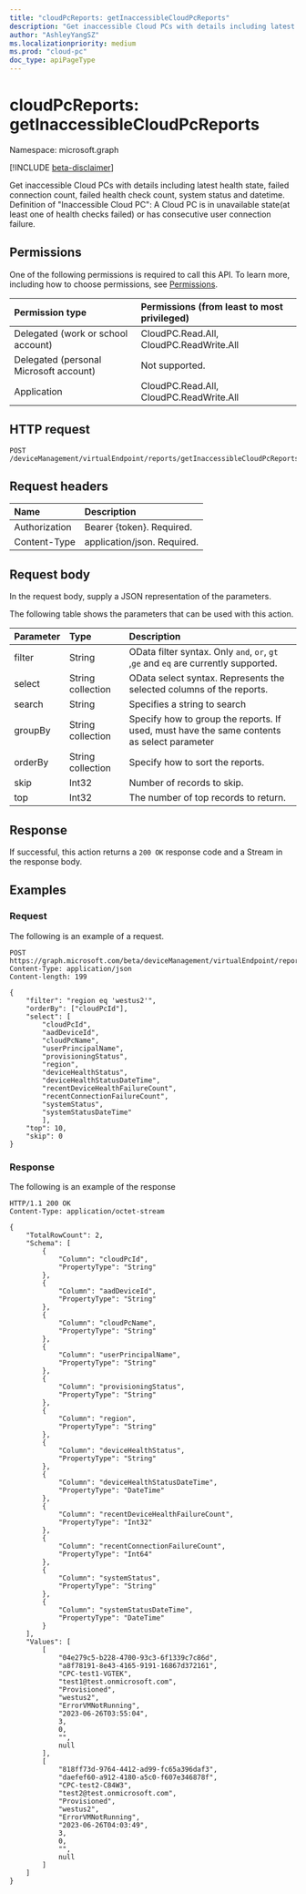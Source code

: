 ```yaml
---
title: "cloudPcReports: getInaccessibleCloudPcReports"
description: "Get inaccessible Cloud PCs with details including latest health state, failed connection count, failed health check count, system status and datetime."
author: "AshleyYangSZ"
ms.localizationpriority: medium
ms.prod: "cloud-pc"
doc_type: apiPageType
---
```


# cloudPcReports: getInaccessibleCloudPcReports
Namespace: microsoft.graph

[!INCLUDE [beta-disclaimer](../../includes/beta-disclaimer.md)]

Get inaccessible Cloud PCs with details including latest health state, failed connection count, failed health check count, system status and datetime. 
Definition of "Inaccessible Cloud PC": A Cloud PC is in unavailable state(at least one of health checks failed) or has consecutive user connection failure.

## Permissions
One of the following permissions is required to call this API. To learn more, including how to choose permissions, see [Permissions](/graph/permissions-reference).

|Permission type|Permissions (from least to most privileged)|
|:---|:---|
|Delegated (work or school account)|CloudPC.Read.All, CloudPC.ReadWrite.All|
|Delegated (personal Microsoft account)|Not supported.|
|Application|CloudPC.Read.All, CloudPC.ReadWrite.All|

## HTTP request

<!-- {
  "blockType": "ignored"
}
-->
``` http
POST /deviceManagement/virtualEndpoint/reports/getInaccessibleCloudPcReports
```

## Request headers
|Name|Description|
|:---|:---|
|Authorization|Bearer {token}. Required.|
|Content-Type|application/json. Required.|

## Request body
In the request body, supply a JSON representation of the parameters.

The following table shows the parameters that can be used with this action.

|Parameter|Type|Description|
|:---|:---|:---|
|filter|String|OData filter syntax. Only `and`, `or`, `gt` ,`ge` and `eq` are currently supported.|
|select|String collection|OData select syntax. Represents the selected columns of the reports. |
|search|String|Specifies a string to search|
|groupBy|String collection|Specify how to group the reports. If used, must have the same contents as select parameter|
|orderBy|String collection|Specify how to sort the reports.|
|skip|Int32|Number of records to skip.|
|top|Int32|The number of top records to return.|



## Response

If successful, this action returns a `200 OK` response code and a Stream in the response body.

## Examples

### Request
The following is an example of a request.

<!-- {
  "blockType": "request",
  "name": "cloudpcreports.getInaccessibleCloudPcReports"
}
-->
``` http
POST https://graph.microsoft.com/beta/deviceManagement/virtualEndpoint/reports/getInaccessibleCloudPcReports
Content-Type: application/json
Content-length: 199

{
    "filter": "region eq 'westus2'",
    "orderBy": ["cloudPcId"],
    "select": [
        "cloudPcId",
        "aadDeviceId",
        "cloudPcName",
        "userPrincipalName",
        "provisioningStatus",
        "region",
        "deviceHealthStatus",
        "deviceHealthStatusDateTime",
        "recentDeviceHealthFailureCount",
        "recentConnectionFailureCount",
        "systemStatus",
        "systemStatusDateTime"
        ],
    "top": 10,
    "skip": 0
}
```

### Response
The following is an example of the response
<!-- {
  "blockType": "response",
  "truncated": true,
  "@odata.type": "Edm.Stream"
}
-->
``` http
HTTP/1.1 200 OK
Content-Type: application/octet-stream

{
    "TotalRowCount": 2,
    "Schema": [
        {
            "Column": "cloudPcId",
            "PropertyType": "String"
        },
        {
            "Column": "aadDeviceId",
            "PropertyType": "String"
        },
        {
            "Column": "cloudPcName",
            "PropertyType": "String"
        },
        {
            "Column": "userPrincipalName",
            "PropertyType": "String"
        },
        {
            "Column": "provisioningStatus",
            "PropertyType": "String"
        },
        {
            "Column": "region",
            "PropertyType": "String"
        },
        {
            "Column": "deviceHealthStatus",
            "PropertyType": "String"
        },
        {
            "Column": "deviceHealthStatusDateTime",
            "PropertyType": "DateTime"
        },
        {
            "Column": "recentDeviceHealthFailureCount",
            "PropertyType": "Int32"
        },
        {
            "Column": "recentConnectionFailureCount",
            "PropertyType": "Int64"
        },
        {
            "Column": "systemStatus",
            "PropertyType": "String"
        },
        {
            "Column": "systemStatusDateTime",
            "PropertyType": "DateTime"
        }
    ],
    "Values": [
        [
            "04e279c5-b228-4700-93c3-6f1339c7c86d",
            "a8f78191-8e43-4165-9191-16867d372161",
            "CPC-test1-VGTEK",
            "test1@test.onmicrosoft.com",
            "Provisioned",
            "westus2",
            "ErrorVMNotRunning",
            "2023-06-26T03:55:04",
            3,
            0,
            "",
            null
        ],
        [
            "818ff73d-9764-4412-ad99-fc65a396daf3",
            "daefef60-a912-4180-a5c0-f607e346878f",
            "CPC-test2-C84W3",
            "test2@test.onmicrosoft.com",
            "Provisioned",
            "westus2",
            "ErrorVMNotRunning",
            "2023-06-26T04:03:49",
            3,
            0,
            "",
            null
        ]
    ]
}
```

